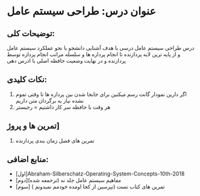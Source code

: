 # عنوان درس: طراحی سیستم عامل  

## توضیحات کلی:
درس طراحی سیستم عامل درسی با هدف آشنایی دانشجو با نحو عملکرد سیستم عامل و از پایه ترین لایه 
پردازنده تا انجام پردازه ها و سلسله مراتب انجام پردازه توسط پردازنده و در نهایت وضعیت حافظه اصلی  با ادرس دهی 

## نکات کلیدی:
1. اگر دارین نمودار گانت رسم میکنین برای جابجا شدن بین پردازه ها تا وقتی تموم نشده نیاز به برگردان متن داریم 
2. هر وقت با حافظه سر کار داشتیم = رجیستر

## تمرین ها و پروژ] 
1. تمرین های فصل زمان بندی پردازنده  

## منابع اضافی:
- [اول]Abraham-Silberschatz-Operating-System-Concepts-10th-2018
- [دوم]مفاهیم سیستم عامل جلد نه (ترحمعه شده)
- [سوم] تمرین های کتاب تست (نپرسین از کجا اومده خودمم نمیدونم ) 